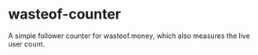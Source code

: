 # wasteof-counter
A simple follower counter for wasteof.money, which also measures the live user count.